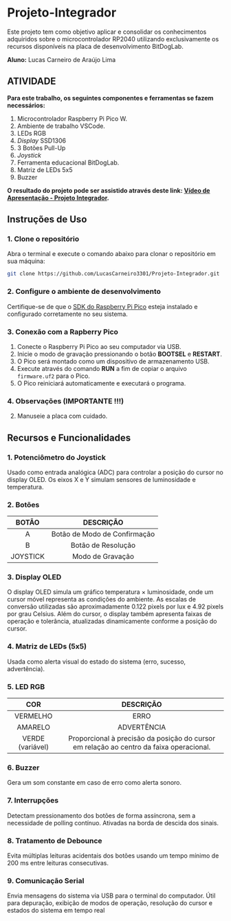 # Projeto-Integrador
Este projeto tem como objetivo aplicar e consolidar os conhecimentos adquiridos sobre o microcontrolador RP2040 utilizando exclusivamente os recursos disponíveis na placa de desenvolvimento BitDogLab.

__Aluno:__
Lucas Carneiro de Araújo Lima

## ATIVIDADE 

__Para este trabalho, os seguintes componentes e ferramentas se fazem necessários:__
1) Microcontrolador Raspberry Pi Pico W.
2) Ambiente de trabalho VSCode.
3) LEDs RGB
4) _Display_ SSD1306
5) 3 Botões Pull-Up
6) _Joystick_
7) Ferramenta educacional BitDogLab.
8) Matriz de LEDs 5x5
9) Buzzer

__O resultado do projeto pode ser assistido através deste link: [Vídeo de Apresentação - Projeto Integrador](https://youtu.be/kbyInoCkLzw?si=E-TNbJHGJnNWX8GX).__

## Instruções de Uso

### 1. Clone o repositório
Abra o terminal e execute o comando abaixo para clonar o repositório em sua máquina:
```bash
git clone https://github.com/LucasCarneiro3301/Projeto-Integrador.git
```

### 2. Configure o ambiente de desenvolvimento
Certifique-se de que o [SDK do Raspberry Pi Pico](https://github.com/raspberrypi/pico-sdk) esteja instalado e configurado corretamente no seu sistema.

### 3. Conexão com a Rapberry Pico
1. Conecte o Raspberry Pi Pico ao seu computador via USB.
2. Inicie o modo de gravação pressionando o botão **BOOTSEL** e **RESTART**.
3. O Pico será montado como um dispositivo de armazenamento USB.
4. Execute através do comando **RUN** a fim de copiar o arquivo `firmware.uf2` para o Pico.
5. O Pico reiniciará automaticamente e executará o programa.

### 4. Observações (IMPORTANTE !!!)
2. Manuseie a placa com cuidado.

## Recursos e Funcionalidades

### 1. Potenciômetro do Joystick
Usado como entrada analógica (ADC) para controlar a posição do cursor no display OLED. Os eixos X e Y simulam sensores de luminosidade e temperatura.

### 2. Botões

| BOTÃO                            | DESCRIÇÃO                                     | 
|:----------------------------------:|:---------------------------------------------:|
| A                                  | Botão de Modo de Confirmação                 | 
| B                                  | Botão de Resolução             | 
| JOYSTICK                                  | Modo de Gravação              | 

### 3. Display OLED
O display OLED simula um gráfico temperatura × luminosidade, onde um cursor móvel representa as condições do ambiente. As escalas de conversão utilizadas são aproximadamente 0.122 pixels por lux e 4.92 pixels por grau Celsius. Além do cursor, o display também apresenta faixas de operação e tolerância, atualizadas dinamicamente conforme a posição do cursor.

### 4. Matriz de LEDs (5x5)
Usada como alerta visual do estado do sistema (erro, sucesso, advertência).

### 5. LED RGB

| COR                            | DESCRIÇÃO                                     | 
|:----------------------------------:|:---------------------------------------------:|
| VERMELHO                                  | ERRO                 | 
| AMARELO                           | ADVERTÊNCIA             | 
| VERDE (variável)                                 | Proporcional à precisão da posição do cursor em relação ao centro da faixa operacional.              | 

### 6. Buzzer
Gera um som constante em caso de erro como alerta sonoro.

### 7. Interrupções
Detectam pressionamento dos botões de forma assíncrona, sem a necessidade de polling contínuo. Ativadas na borda de descida dos sinais.

### 8. Tratamento de Debounce
Evita múltiplas leituras acidentais dos botões usando um tempo mínimo de 200 ms entre leituras consecutivas.

### 9. Comunicação Serial
Envia mensagens do sistema via USB para o terminal do computador. Útil para depuração, exibição de modos de operação, resolução do cursor e estados do sistema em tempo real
